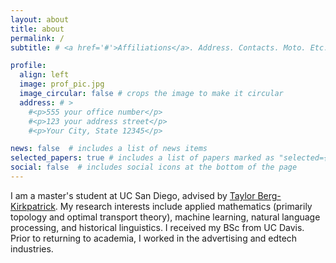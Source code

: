 ```yaml
---
layout: about
title: about
permalink: /
subtitle: # <a href='#'>Affiliations</a>. Address. Contacts. Moto. Etc.

profile:
  align: left
  image: prof_pic.jpg
  image_circular: false # crops the image to make it circular
  address: # >
    #<p>555 your office number</p>
    #<p>123 your address street</p>
    #<p>Your City, State 12345</p>

news: false  # includes a list of news items
selected_papers: true # includes a list of papers marked as "selected={true}"
social: false  # includes social icons at the bottom of the page
---
```


I am a master's student at UC San Diego, advised by [Taylor Berg-Kirkpatrick](https://cseweb.ucsd.edu//~tberg/). My research interests include applied mathematics (primarily topology and optimal transport theory), machine learning, natural language processing, and historical linguistics. I received my BSc from UC Davis. Prior to returning to academia, I worked in the advertising and edtech industries.

<!-- Write your biography here. Tell the world about yourself. Link to your favorite [subreddit](http://reddit.com). You can put a picture in, too. The code is already in, just name your picture `prof_pic.jpg` and put it in the `img/` folder.

Put your address / P.O. box / other info right below your picture. You can also disable any these elements by editing `profile` property of the YAML header of your `_pages/about.md`. Edit `_bibliography/papers.bib` and Jekyll will render your [publications page](/al-folio/publications/) automatically.

Link to your social media connections, too. This theme is set up to use [Font Awesome icons](http://fortawesome.github.io/Font-Awesome/) and [Academicons](https://jpswalsh.github.io/academicons/), like the ones below. Add your Facebook, Twitter, LinkedIn, Google Scholar, or just disable all of them. -->
